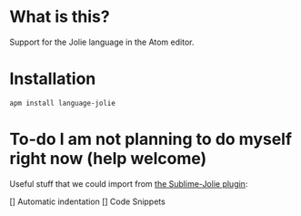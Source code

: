 # What is this?
Support for the Jolie language in the Atom editor.

# Installation

    apm install language-jolie

# To-do I am not planning to do myself right now (help welcome)

Useful stuff that we could import from [the Sublime-Jolie plugin](https://github.com/thesave/sublime-Jolie):

[] Automatic indentation
[] Code Snippets
